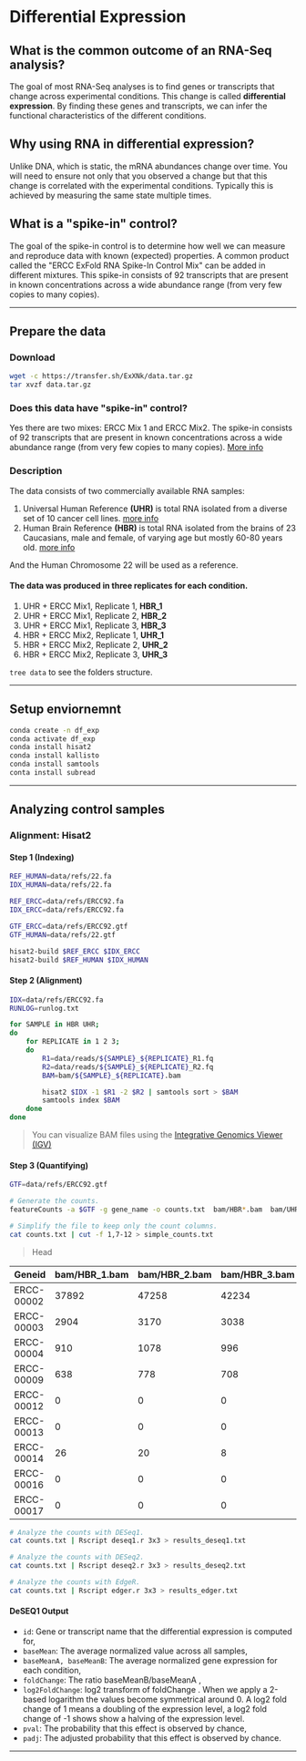 # Differential Expression

## What is the common outcome of an RNA-Seq analysis?
The goal of most RNA-Seq analyses is to find genes or transcripts that change across experimental conditions.
This change is called **differential expression**. By finding these genes and transcripts, we can infer the functional characteristics of the different conditions.

## Why using RNA in differential expression?
Unlike DNA, which is static, the mRNA abundances change over time.
You will need to ensure not only that you observed a change but that this change is correlated with the experimental conditions.
Typically this is achieved by measuring the same state multiple times.

## What is a "spike-in" control?
The goal of the spike-in control is to determine how well we can measure and reproduce data with known (expected) properties.
A common product called the "ERCC ExFold RNA Spike-In Control Mix" can be added in different mixtures.
This spike-in consists of 92 transcripts that are present in known
concentrations across a wide abundance range (from very few copies to many copies).

---

## Prepare the data

### Download

```sh
wget -c https://transfer.sh/ExXNk/data.tar.gz
tar xvzf data.tar.gz
```

### Does this data have "spike-in" control?
Yes there are two mixes: ERCC Mix 1 and ERCC Mix2. The spike-in consists of 92 transcripts that are present in known concentrations across a wide abundance range (from very few copies to many copies).
[More info](http://tools.thermofisher.com/content/sfs/manuals/cms_086340.pdf)

### Description

The data consists of two commercially available RNA samples:

1. Universal Human Reference **(UHR)** is total RNA isolated from a diverse set of 10 cancer cell lines. [more info](https://www.chem-agilent.com/pdf/strata/740000.pdf)
2. Human Brain Reference **(HBR)** is total RNA isolated from the brains of 23 Caucasians, male and female, of varying age but mostly 60-80 years old. [more info](https://assets.thermofisher.com/TFS-Assets/LSG/manuals/sp_6052.pdf)

And the Human Chromosome 22 will be used as a reference.

#### The data was produced in three replicates for each condition.

1. UHR + ERCC Mix1, Replicate 1, **HBR_1**
2. UHR + ERCC Mix1, Replicate 2, **HBR_2**
3. UHR + ERCC Mix1, Replicate 3, **HBR_3**
4. HBR + ERCC Mix2, Replicate 1, **UHR_1**
5. HBR + ERCC Mix2, Replicate 2, **UHR_2**
6. HBR + ERCC Mix2, Replicate 3, **UHR_3**

`tree data` to see the folders structure.

---

## Setup enviornemnt

```bash
conda create -n df_exp
conda activate df_exp
conda install hisat2
conda install kallisto
conda install samtools
conta install subread
```


---

## Analyzing control samples

### Alignment: Hisat2

#### Step 1 (Indexing)

```bash
REF_HUMAN=data/refs/22.fa
IDX_HUMAN=data/refs/22.fa

REF_ERCC=data/refs/ERCC92.fa
IDX_ERCC=data/refs/ERCC92.fa

GTF_ERCC=data/refs/ERCC92.gtf
GTF_HUMAN=data/refs/22.gtf

hisat2-build $REF_ERCC $IDX_ERCC
hisat2-build $REF_HUMAN $IDX_HUMAN
```

#### Step 2 (Alignment)

```bash
IDX=data/refs/ERCC92.fa
RUNLOG=runlog.txt

for SAMPLE in HBR UHR;
do
    for REPLICATE in 1 2 3;
    do
        R1=data/reads/${SAMPLE}_${REPLICATE}_R1.fq
        R2=data/reads/${SAMPLE}_${REPLICATE}_R2.fq
        BAM=bam/${SAMPLE}_${REPLICATE}.bam

        hisat2 $IDX -1 $R1 -2 $R2 | samtools sort > $BAM
        samtools index $BAM
    done
done
```

> You can visualize BAM files using the [Integrative Genomics Viewer (IGV)](https://software.broadinstitute.org/software/igv/download)


#### Step 3 (Quantifying)

```bash
GTF=data/refs/ERCC92.gtf

# Generate the counts.
featureCounts -a $GTF -g gene_name -o counts.txt  bam/HBR*.bam  bam/UHR*.bam

# Simplify the file to keep only the count columns.
cat counts.txt | cut -f 1,7-12 > simple_counts.txt
```

> Head

| Geneid     | bam/HBR_1.bam | bam/HBR_2.bam | bam/HBR_3.bam | bam/UHR_1.bam | bam/UHR_2.bam | bam/UHR_3.bam | 
|------------|---------------|---------------|---------------|---------------|---------------|---------------| 
| ERCC-00002 | 37892         | 47258         | 42234         | 39986         | 25978         | 33998         | 
| ERCC-00003 | 2904          | 3170          | 3038          | 3488          | 2202          | 2680          | 
| ERCC-00004 | 910           | 1078          | 996           | 9200          | 6678          | 7396          | 
| ERCC-00009 | 638           | 778           | 708           | 1384          | 954           | 1108          | 
| ERCC-00012 | 0             | 0             | 0             | 2             | 0             | 0             | 
| ERCC-00013 | 0             | 0             | 0             | 4             | 4             | 0             | 
| ERCC-00014 | 26            | 20            | 8             | 20            | 4             | 16            | 
| ERCC-00016 | 0             | 0             | 0             | 0             | 0             | 0             | 
| ERCC-00017 | 0             | 0             | 0             | 0             | 0             | 2             | 


```bash
# Analyze the counts with DESeq1.
cat counts.txt | Rscript deseq1.r 3x3 > results_deseq1.txt

# Analyze the counts with DESeq2.
cat counts.txt | Rscript deseq2.r 3x3 > results_deseq2.txt

# Analyze the counts with EdgeR.
cat counts.txt | Rscript edger.r 3x3 > results_edger.txt
```


#### DeSEQ1 Output

- `id`: Gene or transcript name that the differential expression is computed for,
- `baseMean`: The average normalized value across all samples,
- `baseMeanA, baseMeanB`: The average normalized gene expression for each condition,
- `foldChange`: The ratio baseMeanB/baseMeanA ,
- `log2FoldChange`: log2 transform of foldChange . When we apply a 2-based logarithm the values
become symmetrical around 0. A log2 fold change of 1 means a doubling of the expression level, a log2 fold change of -1 shows show a halving of the expression level.
- `pval`: The probability that this effect is observed by chance,
- `padj`: The adjusted probability that this effect is observed by chance.


---
